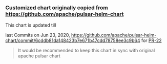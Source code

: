 ### Customized chart originally copied from https://github.com/apache/pulsar-helm-chart

This chart is updated till

last Commits on Jun 23, 2020, https://github.com/apache/pulsar-helm-chart/commit/6cddb81da148423b7e671b47cdd78758ee3c9b64 for [PR-22](https://github.com/apache/pulsar-helm-chart/pull/22)

> It would be recommended to keep this chart in sync with original apache pulsar chart
